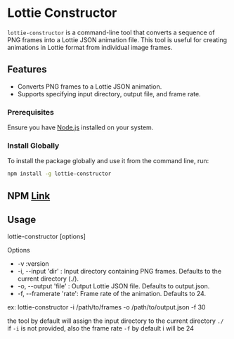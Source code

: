 # Lottie Constructor

`lottie-constructor` is a command-line tool that converts a sequence of PNG frames into a Lottie JSON animation file. This tool is useful for creating animations in Lottie format from individual image frames.

## Features

-   Converts PNG frames to a Lottie JSON animation.
-   Supports specifying input directory, output file, and frame rate.

### Prerequisites

Ensure you have [Node.js](https://nodejs.org/) installed on your system.

### Install Globally

To install the package globally and use it from the command line, run:

```sh
npm install -g lottie-constructor
```

## NPM [Link](https://www.npmjs.com/package/lottie-constructor)

## Usage

lottie-constructor [options]

Options

-   -v :version
-   -i, --input 'dir' : Input directory containing PNG frames. Defaults to the current directory (./).
-   -o, --output 'file' : Output Lottie JSON file. Defaults to output.json.
-   -f, --framerate 'rate': Frame rate of the animation. Defaults to 24.

ex: lottie-constructor -i /path/to/frames -o /path/to/output.json -f 30

the tool by default will assign the input directory to the current directory `./` if `-i` is not provided, also the frame rate `-f` by default i will be 24

